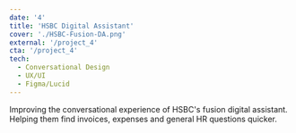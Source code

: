 ```yaml
---
date: '4'
title: 'HSBC Digital Assistant'
cover: './HSBC-Fusion-DA.png'
external: '/project_4'
cta: '/project_4'
tech:
  - Conversational Design
  - UX/UI
  - Figma/Lucid
---
```


Improving the conversational experience of HSBC's fusion digital assistant. Helping them find invoices, expenses and general HR questions quicker.
